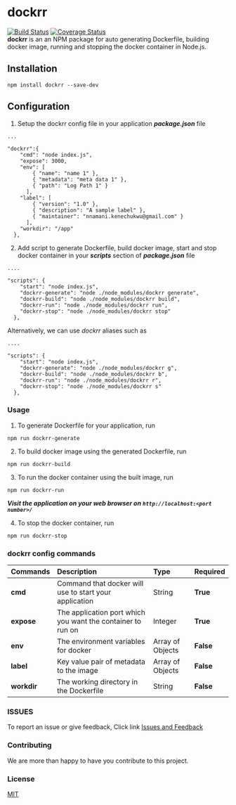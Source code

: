 # dockrr

[![Build Status](https://travis-ci.org/Kenec/dockr.svg?branch=develop)](https://travis-ci.org/Kenec/dockr)
[![Coverage Status](https://coveralls.io/repos/github/Kenec/dockr/badge.svg?branch=master)](https://coveralls.io/github/Kenec/dockr?branch=master)
<br>
**dockrr** is an an NPM package for auto generating Dockerfile, building docker image, running and stopping the docker container in Node.js. 

## Installation
```
npm install dockrr --save-dev
```

## Configuration
1. Setup the dockrr config file in your application ***package.json*** file
```
...

"dockrr":{
    "cmd": "node index.js",
    "expose": 3000,
    "env": [
        { "name": "name 1" },
        { "metadata": "meta data 1" },
        { "path": "Log Path 1" }
      ],
    "label": [
        { "version": "1.0" }, 
        { "description": "A sample label" },
        { "maintainer": "nnamani.kenechukwu@gmail.com" }
      ],
    "workdir": "/app"
  },
```

2. Add script to generate Dockerfile, build docker image, start and stop docker container in your ***scripts*** section of ***package.json*** file
```
....

"scripts": {
    "start": "node index.js",
    "dockrr-generate": "node ./node_modules/dockrr generate",
    "dockrr-build": "node ./node_modules/dockrr build",
    "dockrr-run": "node ./node_modules/dockrr run",
    "dockrr-stop": "node ./node_modules/dockrr stop"
  },
```

Alternatively, we can use *dockrr* aliases such as
```
....

"scripts": {
    "start": "node index.js",
    "dockrr-generate": "node ./node_modules/dockrr g",
    "dockrr-build": "node ./node_modules/dockrr b",
    "dockrr-run": "node ./node_modules/dockrr r",
    "dockrr-stop": "node ./node_modules/dockrr s"
  },
```

### Usage
1. To generate Dockerfile for your application, run
```
npm run dockrr-generate
```

2. To build docker image using the generated Dockerfile, run
```
npm run dockrr-build
```

3. To run the docker container using the built image, run
```
npm run dockrr-run
```
***Visit the application on your web browser on `http://localhost:<port number>/`***

4. To stop the docker container, run
```
npm run dockrr-stop
```

### dockrr config commands
| Commands      | Description                                                       | Type                | Required  |
| ------------- |:------------------------------------------------------------------|:--------------------| :---------|
| **cmd**       | Command that docker will use to start your application            | String              | **True**  |
| **expose**    | The application port which you want the container to run on       | Integer             | **True**  |
| **env**       | The environment variables for docker                              | Array of Objects    | **False** |
| **label**     | Key value pair of metadata to the image                           | Array of Objects    | **False** |
| **workdir**   | The working directory in the Dockerfile                           | String              | **False** |


### ISSUES
To report an issue or give feedback, Click link
[Issues and Feedback](https://github.com/Kenec/dockrr/issues)

### Contributing
We are more than happy to have you contribute to this project.

### License
[MIT](https://github.com/Kenec/dockrr/blob/master/LICENSE)
